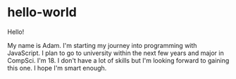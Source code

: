 # hello-world

Hello!

My name is Adam. I'm starting my journey into programming with JavaScript.
I plan to go to university within the next few years and major in CompSci. I'm 18.
I don't have a lot of skills but I'm looking forward to gaining this one. I hope I'm smart enough.
